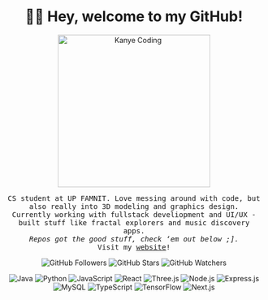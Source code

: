 <h1 align="center">👋🏼 Hey, welcome to my GitHub!</h1>

<p align="center">
  <img src="https://preview.redd.it/qwn3slk3bw991.gif?width=640&crop=smart&auto=webp&s=fb85e92b6d25dcae5868857701d4a653b4f0835d" alt="Kanye Coding" width="300">
</p>

<p align="center">
  <samp>
    CS student at UP FAMNIT.  
    Love messing around with code, but also really into 3D modeling and graphics design.     <br>
    Currently working with fullstack develiopment and UI/UX - built stuff like fractal explorers and music discovery apps.  <br>
    <i>Repos got the good stuff, check ‘em out below ;].</i> <br>
    Visit my <a href="https://www.iamtino.net" target="_blank">website</a>!  <br>
  </samp>
</p>

<p align="center">
  <img src="https://img.shields.io/github/followers/valentino-ivanovski?label=Followers&style=social" alt="GitHub Followers">
  <img src="https://img.shields.io/github/stars/valentino-ivanovski?label=Stars&style=social" alt="GitHub Stars">
  <img src="https://img.shields.io/github/watchers/valentino-ivanovski/valentino-ivanovski?label=Watchers&style=social" alt="GitHub Watchers">
</p>

<p align="center">
  <img src="https://img.shields.io/badge/Java-007396?style=flat&logo=java&logoColor=white" alt="Java">
  <img src="https://img.shields.io/badge/Python-3776AB?style=flat&logo=python&logoColor=white" alt="Python">
  <img src="https://img.shields.io/badge/JavaScript-F7DF1E?style=flat&logo=javascript&logoColor=black" alt="JavaScript">
  <img src="https://img.shields.io/badge/React-61DAFB?style=flat&logo=react&logoColor=black" alt="React">
  <img src="https://img.shields.io/badge/Three.js-000000?style=flat&logo=three.js&logoColor=white" alt="Three.js">
  <img src="https://img.shields.io/badge/Node.js-339933?style=flat&logo=node.js&logoColor=white" alt="Node.js">
  <img src="https://img.shields.io/badge/Express.js-000000?style=flat&logo=express&logoColor=white" alt="Express.js">
  <img src="https://img.shields.io/badge/MySQL-4479A1?style=flat&logo=mysql&logoColor=white" alt="MySQL">
  <img src="https://img.shields.io/badge/TypeScript-3178C6?style=flat&logo=typescript&logoColor=white" alt="TypeScript">
  <img src="https://img.shields.io/badge/TensorFlow-FF6F00?style=flat&logo=tensorflow&logoColor=white" alt="TensorFlow">
  <img src="https://img.shields.io/badge/Next.js-000000?style=flat&logo=next.js&logoColor=white" alt="Next.js">
</p>
